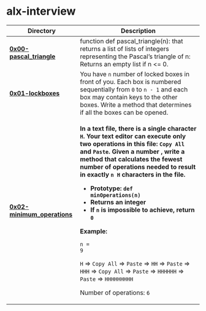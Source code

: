 # alx-interview

| Directory | Description |
|-----------|-------------|
| [**0x00-pascal_triangle**](https://github.com/masonk16/alx-interview/tree/main/0x00-pascal_triangle)| function def pascal_triangle(n): that returns a list of lists of integers representing the Pascal’s triangle of n: Returns an empty list if n <= 0. |
| [**0x01-lockboxes**](https://github.com/masonk16/alx-interview/tree/main/0x01-lockboxes) | You have `n` number of locked boxes in front of you. Each box is numbered sequentially from `0` to `n - 1` and each box may contain keys to the other boxes. Write a method that determines if all the boxes can be opened. |
|[**0x02-minimum_operations**](https://github.com/masonk16/alx-interview/tree/main/0x02-minimum_operations) | <p><b>In a text file, there is a single character <code>H</code>. Your text editor can execute only two operations in this file: <code>Copy All</code> and <code>Paste</code>. Given a number <code></code>, write a method that calculates the fewest number of operations needed to result in exactly <code>n H</code> characters in the file.</b></p><ul><b><li>Prototype: <code>def minOperations(n)</code></li><li>Returns an integer</li><li>If <code>n</code> is impossible to achieve, return <code>0</code></li></b></ul><p><b>Example:</b></p><p><code>n = 9</code></p><p><code>H</code> => <code>Copy All</code> => <code>Paste</code> => <code>HH</code> => <code>Paste</code> => <code>HHH</code> => <code>Copy All</code> => <code>Paste</code> => <code>HHHHHH</code> => <code>Paste</code> => <code>HHHHHHHHH</code></p><p>Number of operations: <code>6</code></p> |
